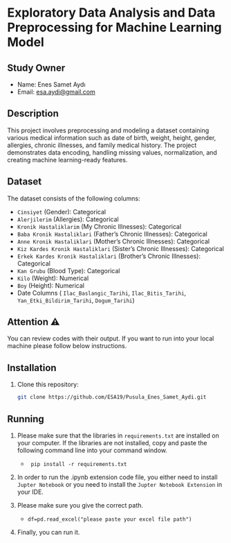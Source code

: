 # Exploratory Data Analysis and Data Preprocessing for Machine Learning Model

## Study Owner
- Name: Enes Samet Aydı
- Email: esa.aydi@gmail.com   

## Description
This project involves preprocessing and modeling a dataset containing various medical information such as date of birth, weight, height, gender, allergies, chronic illnesses, and family medical history. The project demonstrates data encoding, handling missing values, normalization, and creating machine learning-ready features.

## Dataset
The dataset consists of the following columns:
- `Cinsiyet` (Gender): Categorical 
- `Alerjilerim` (Allergies): Categorical
- `Kronik Hastaliklarim` (My Chronic Illnesses): Categorical
- `Baba Kronik Hastaliklari` (Father’s Chronic Illnesses): Categorical
- `Anne Kronik Hastaliklari` (Mother’s Chronic Illnesses): Categorical
- `Kiz Kardes Kronik Hastaliklari` (Sister’s Chronic Illnesses): Categorical
- `Erkek Kardes Kronik Hastaliklari` (Brother’s Chronic Illnesses): Categorical
- `Kan Grubu` (Blood Type): Categorical
- `Kilo` (Weight): Numerical
- `Boy` (Height): Numerical
- Date Columns ( `Ilac_Baslangic_Tarihi`, `Ilac_Bitis_Tarihi`, `Yan_Etki_Bildirim_Tarihi`, `Dogum_Tarihi`)

## Attention ⚠️

You can review codes with their output. If you want to run into your local machine please follow below instructions.


## Installation

1. Clone this repository:
   ```bash
   git clone https://github.com/ESA19/Pusula_Enes_Samet_Aydi.git

## Running 

1. Please make sure that the libraries in `requirements.txt` are installed on your computer. If the libraries are not installed, copy and paste the following command line into your command window.

   - ` pip install -r requirements.txt`

2. In order to run the .ipynb extension code file, you either need to install `Jupter Notebook` or you need to install the `Jupter Notebook Extension` in your IDE.

3. Please make sure you give the correct path.

   - `df=pd.read_excel("please paste your excel file path")`

4. Finally, you can run it.




